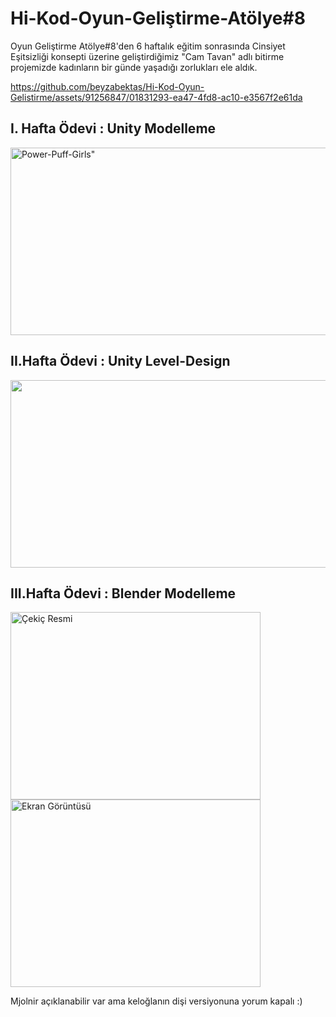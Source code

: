 # Hi-Kod-Oyun-Geliştirme-Atölye#8

Oyun Geliştirme Atölye#8'den 6 haftalık eğitim sonrasında Cinsiyet Eşitsizliği konsepti üzerine geliştirdiğimiz "Cam Tavan" adlı bitirme projemizde kadınların bir günde yaşadığı zorlukları ele aldık.

https://github.com/beyzabektas/Hi-Kod-Oyun-Gelistirme/assets/91256847/01831293-ea47-4fd8-ac10-e3567f2e61da


## I. Hafta Ödevi : Unity Modelleme

<div align="left">
<img src="https://github.com/beyzabektas/Hi-Kod-Oyun-Gelistirme/assets/91256847/5d892fdb-a33f-40a4-87d5-bae406d66a85" alt=Power-Puff-Girls" width="700" height="300" />
</div>


## II.Hafta Ödevi : Unity Level-Design

<div align="left">
<img src="https://github.com/beyzabektas/Hi-Kod-Oyun-Gelistirme/assets/91256847/114bc20a-4cee-45da-846a-13ad30b31360" width="700" height="300" />
</div>


## III.Hafta Ödevi : Blender Modelleme
<p align="left">
<img src="https://github.com/beyzabektas/Hi-Kod-Oyun-Gelistirme/assets/91256847/92ac0d3e-222c-4e33-813c-f5bc4ca049ca" alt="Çekiç Resmi" width="400" height="300" />
<img src="https://github.com/beyzabektas/Hi-Kod-Oyun-Gelistirme/assets/91256847/f48e812a-7151-44fe-ab48-bbc0b28f657d" alt="Ekran Görüntüsü" width="400" height="300" />
</p>
<p align="left">Mjolnir açıklanabilir var ama keloğlanın dişi versiyonuna yorum kapalı :)

